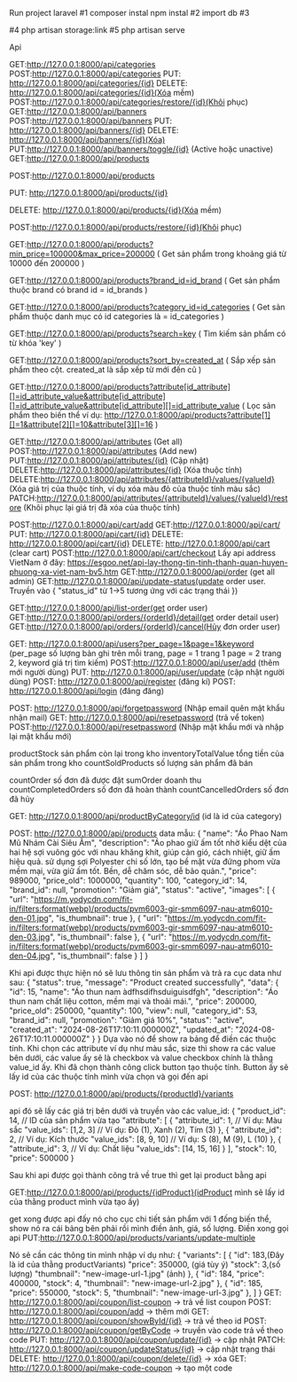Run project laravel #1 composer instal npm instal #2 import db #3

#4 php artisan storage:link #5 php artisan serve

Api

GET:http://127.0.0.1:8000/api/categories
POST:http://127.0.0.1:8000/api/categories
PUT: http://127.0.0.1:8000/api/categories/{id}
DELETE: http://127.0.0.1:8000/api/categories/{id}(Xóa mềm)
POST:http://127.0.0.1:8000/api/categories/restore/{id}(Khôi phục)
GET:http://127.0.0.1:8000/api/banners
POST:http://127.0.0.1:8000/api/banners
PUT: http://127.0.0.1:8000/api/banners/{id}
DELETE: http://127.0.0.1:8000/api/banners/{id}(Xóa)
PUT:http://127.0.0.1:8000/api/banners/toggle/{id} (Active hoặc unactive)
GET:http://127.0.0.1:8000/api/products

POST:http://127.0.0.1:8000/api/products

PUT: http://127.0.0.1:8000/api/products/{id}

DELETE: http://127.0.0.1:8000/api/products/{id}(Xóa mềm)

POST:http://127.0.0.1:8000/api/products/restore/{id}(Khôi phục)

GET:http://127.0.0.1:8000/api/products?min_price=100000&max_price=200000 ( Get sản phẩm trong khoảng giá từ 10000 đến 200000 )

GET:http://127.0.0.1:8000/api/products?brand_id=id_brand ( Get sản phẩm thuộc brand có brand id = id_brands )

GET:http://127.0.0.1:8000/api/products?category_id=id_categories ( Get sản phẩm thuộc danh mục có id categories là = id_categories )

GET:http://127.0.0.1:8000/api/products?search=key ( Tìm kiếm sản phẩm có từ khóa 'key' )

GET:http://127.0.0.1:8000/api/products?sort_by=created_at ( Sắp xếp sản phẩm theo cột. created_at là sắp xếp từ mới đến cũ )

GET:http://127.0.0.1:8000/api/products?attribute[id_attribute][]=id_attribute_value&attribute[id_attribute][]=id_attribute_value&attribute[id_attribute][]=id_attribute_value ( Lọc sản phẩm theo biến thể ví dụ: http://127.0.0.1:8000/api/products?attribute[1][]=1&attribute[2][]=10&attribute[3][]=16 )

GET:http://127.0.0.1:8000/api/attributes (Get all) POST:http://127.0.0.1:8000/api/attributes (Add new) PUT:http://127.0.0.1:8000/api/attributes/{id} (Cập nhật) DELETE:http://127.0.0.1:8000/api/attributes/{id} (Xóa thuộc tính) DELETE:http://127.0.0.1:8000/api/attributes/{attributeId}/values/{valueId} (Xóa giá trị của thuộc tính, ví dụ xóa màu đỏ của thuộc tính màu sắc) PATCH:http://127.0.0.1:8000/api/attributes/{attributeId}/values/{valueId}/restore (Khôi phục lại giá trị đã xóa của thuộc tính)

POST:http://127.0.0.1:8000/api/cart/add
GET:http://127.0.0.1:8000/api/cart/
PUT: http://127.0.0.1:8000/api/cart/{id}
DELETE: http://127.0.0.1:8000/api/cart/{id}
DELETE: http://127.0.0.1:8000/api/cart (clear cart)
POST:http://127.0.0.1:8000/api/cart/checkout
Lấy api address VietNam ở đây: https://esgoo.net/api-lay-thong-tin-tinh-thanh-quan-huyen-phuong-xa-viet-nam-bv5.htm
GET:http://127.0.0.1:8000/api/order (get all admin) GET:http://127.0.0.1:8000/api/update-status(update order user. Truyền vào { "status_id" từ 1->5 tương ứng với các trạng thái })

GET:http://127.0.0.1:8000/api/list-order(get order user) GET:http://127.0.0.1:8000/api/orders/{orderId}/detail(get order detail user) GET:http://127.0.0.1:8000/api/orders/{orderId}/cancel(Hủy đơn order user)

GET: http://127.0.0.1:8000/api/users?per_page=1&page=1&keyword (per_page số lượng bản ghi trên mỗi trang, page = 1 trang 1 page = 2 trang 2, keyword giá trị tìm kiếm)
POST:http://127.0.0.1:8000/api/user/add (thêm mới người dùng)
PUT: http://127.0.0.1:8000/api/user/update (cập nhật người dùng)
POST: http://127.0.0.1:8000/api/register (đăng kí) POST: http://127.0.0.1:8000/api/login (đăng đăng)

POST: http://127.0.0.1:8000/api/forgetpassword (Nhập email quên mật khẩu nhận mail) GET: http://127.0.0.1:8000/api/resetpassword (trả vể token) POST:http://127.0.0.1:8000/api/resetpassword (Nhập mật khẩu mới và nhập lại mật khẩu mới)

productStock sản phẩm còn lại trong kho inventoryTotalValue tổng tiền của sản phẩm trong kho countSoldProducts số lượng sản phẩm đã bán

countOrder số đơn đã được đặt sumOrder doanh thu countCompletedOrders số đơn đã hoàn thành countCancelledOrders số đơn đã hủy

GET: http://127.0.0.1:8000/api/productByCategory/id (id là id của category)

POST: http://127.0.0.1:8000/api/products data mẫu: { "name": "Áo Phao Nam Mũ Nhám Cài Siêu Ấm", "description": "Áo phao giữ ấm tốt nhờ kiểu dệt của hai hệ sợi vuông góc với nhau khăng khít, giúp cản gió, cách nhiệt, giữ ấm hiệu quả. sử dụng sợi Polyester chi số lớn, tạo bề mặt vừa đứng phom vừa mềm mại, vừa giữ ấm tốt. Bền, dễ chăm sóc, dễ bảo quản.", "price": 989000, "price_old": 1000000, "quantity": 100, "category_id": 14, "brand_id": null, "promotion": "Giảm giá", "status": "active", "images": [ { "url": "https://m.yodycdn.com/fit-in/filters:format(webp)/products/pvm6003-gir-smm6097-nau-atm6010-den-01.jpg", "is_thumbnail": true }, { "url": "https://m.yodycdn.com/fit-in/filters:format(webp)/products/pvm6003-gir-smm6097-nau-atm6010-den-03.jpg", "is_thumbnail": false }, { "url": "https://m.yodycdn.com/fit-in/filters:format(webp)/products/pvm6003-gir-smm6097-nau-atm6010-den-04.jpg", "is_thumbnail": false } ] }

Khi api được thực hiện nó sẽ lưu thông tin sản phẩm và trả ra cục data như sau: { "status": true, "message": "Product created successfully", "data": { "id": 15, "name": "Áo thun nam àdfhsdifhsduiguisdfgh", "description": "Áo thun nam chất liệu cotton, mềm mại và thoải mái.", "price": 200000, "price_old": 250000, "quantity": 100, "view": null, "category_id": 53, "brand_id": null, "promotion": "Giảm giá 10%", "status": "active", "created_at": "2024-08-26T17:10:11.000000Z", "updated_at": "2024-08-26T17:10:11.000000Z" } }
Dựa vào nó để show ra bảng để điền các thuộc tính.
Khi chọn các attribute ví dụ như màu sắc, size thì show ra các value bên dưới, các value ấy sẽ là checkbox và value checkbox chính là thằng value_id ấy. Khi đã chọn thành công click button tạo thuộc tính. Button ấy sẽ lấy id của các thuộc tính mình vừa chọn và gọi đến api

POST: http://127.0.0.1:8000/api/products/{productId}/variants

api đó sẽ lấy các giá trị bên dưới và truyền vào các value_id: { "product_id": 14, // ID của sản phẩm vừa tạo "attribute": [ { "attribute_id": 1, // Ví dụ: Màu sắc "value_ids": [1,2, 3] // Ví dụ: Đỏ (1), Xanh (2), Tím (3) }, { "attribute_id": 2, // Ví dụ: Kích thước "value_ids": [8, 9, 10] // Ví dụ: S (8), M (9), L (10) }, { "attribute_id": 3, // Ví dụ: Chất liệu "value_ids": [14, 15, 16] } ], "stock": 10, "price": 500000 }

Sau khi api được gọi thành công trả về true thì get lại product bằng api

GET:http://127.0.0.1:8000/api/products/{idProduct}(idProduct mình sẽ lấy id của thằng product mình vừa tạo ấy)

get xong được api đấy nó cho cục chi tiết sản phẩm với 1 đống biến thể, show nó ra cái bảng bên phải rồi mình điền ảnh, giá, số lượng.
Điền xong gọi api
PUT:http://127.0.0.1:8000/api/products/variants/update-multiple

Nó sẽ cần các thông tin mình nhập ví dụ như: { "variants": [ { "id": 183,(Đây là id của thằng productVariants) "price": 350000, (giá tùy ý) "stock": 3,(số lượng) "thumbnail": "new-image-url-1.jpg" (ảnh) }, { "id": 184, "price": 400000, "stock": 4, "thumbnail": "new-image-url-2.jpg" }, { "id": 185, "price": 550000, "stock": 5, "thumbnail": "new-image-url-3.jpg" }, ] }
GET: http://127.0.0.1:8000/api/coupon/list-coupon -> trả về list coupon POST: http://127.0.0.1:8000/api/coupon/add -> thêm mới GET: http://127.0.0.1:8000/api/coupon/showById/{id} -> trả về theo id POST: http://127.0.0.1:8000/api/coupon/getByCode -> truyền vào code trả về theo code PUT: http://127.0.0.1:8000/api/coupon/update/{id} -> cập nhật PATCH: http://127.0.0.1:8000/api/coupon/updateStatus/{id} -> cập nhật trạng thái DELETE: http://127.0.0.1:8000/api/coupon/delete/{id} -> xóa GET: http://127.0.0.1:8000/api/make-code-coupon -> tạo một code
